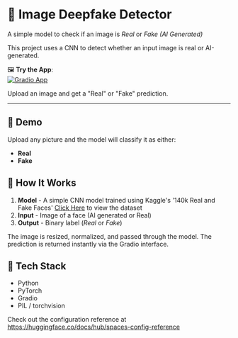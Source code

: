 # 🧠 Image Deepfake Detector
A simple model to check if an image is *Real* or *Fake (AI Generated)* 

This project uses a CNN to detect whether an input image is real or AI-generated.

🖼️ **Try the App**:  
[![Gradio App](https://img.shields.io/badge/Gradio-App-blue?logo=gradio)](https://huggingface.co/spaces/jeeeeeeeson/fake_image_detector)

Upload an image and get a "Real" or "Fake" prediction.

---


## 🚀 Demo
Upload any picture and the model will classify it as either:
- **Real**
- **Fake**

## 🧾 How It Works
1. **Model** - A simple CNN model trained using Kaggle's '140k Real and Fake Faces' [Click Here](https://www.kaggle.com/datasets/xhlulu/140k-real-and-fake-faces) to view the dataset
2. **Input** - Image of a face (AI generated or Real)
3. **Output** - Binary label (*Real* or *Fake*)

The image is resized, normalized, and passed through the model. The prediction is returned instantly via the Gradio interface.

## 🧰 Tech Stack

- Python
- PyTorch
- Gradio
- PIL / torchvision

Check out the configuration reference at https://huggingface.co/docs/hub/spaces-config-reference
